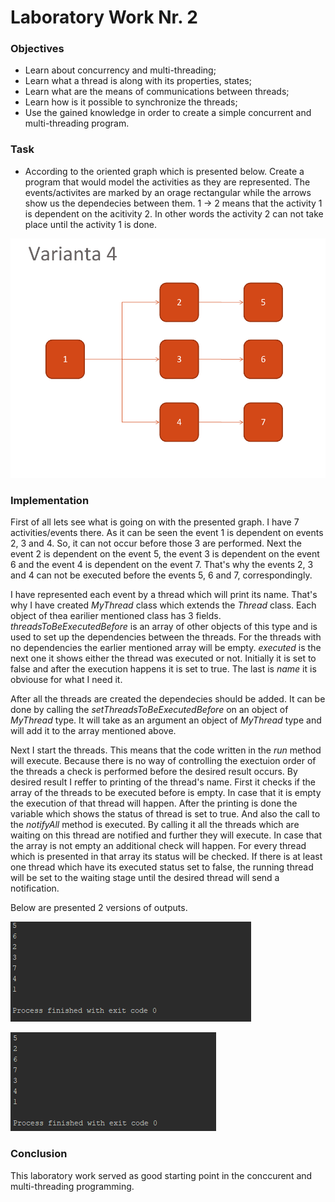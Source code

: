 # Laboratory Work Nr. 2

### Objectives
 - Learn about concurrency and multi-threading;
 - Learn what a thread is along with its properties, states;
 - Learn what are the means of communications between threads;
 - Learn how is it possible to synchronize the threads;
 - Use the gained knowledge in order to create a simple concurrent and multi-threading program.

### Task
 * According to the oriented graph which is presented below. Create a program that would model the activities as they are represented. The events/activites are marked by an orage rectangular while the arrows show us the dependecies between them. 1 -> 2 means that the activity 1 is dependent on the acitivity 2. In other words the activity 2 can not take place until the activity 1 is done.

![Variant](https://github.com/Rossnerr/Network-Programming/blob/master/Lab.2/Screens/Variant.PNG)

### Implementation
First of all lets see what is going on with the presented graph. I have 7 activities/events there. As it can be seen the event 1 is dependent on events 2, 3 and 4. So, it can not occur before those 3 are performed. Next the event 2 is dependent on the event 5, the event 3 is dependent on the event 6 and the event 4 is dependent on the event 7. That's why the events 2, 3 and 4 can not be executed before the events 5, 6 and 7, correspondingly.

I have represented each event by a thread which will print its name. That's why I have created _MyThread_ class which extends the _Thread_ class. Each object of thea earilier mentioned class has 3 fields. _threadsToBeExecutedBefore_ is an array of other objects of this type and is used to set up the dependencies between the threads. For the threads with no dependencies the earlier mentioned array will be empty. _executed_ is the next one it shows either the thread was executed or not. Initially it is set to false and after the execution happens it is set to true. The last is _name_ it is obviouse for what I need it.

After all the threads are created the dependecies should be added. It can be done by calling the _setThreadsToBeExecutedBefore_ on an object of _MyThread_ type. It will take as an argument an object of _MyThread_ type and will add it to the array mentioned above.

Next I start the threads. This means that the code written in the _run_ method will execute. Because there is no way of controlling the exectuion order of the threads a check is performed before the desired result occurs. By desired result I reffer to printing of the thread's name. First it checks if the array of the threads to be executed before is empty. In case that it is empty the execution of that thread will happen. After the printing is done the variable which shows the status of thread is set to true. And also the call to the _notifyAll_ method is executed. By calling it all the threads which are waiting on this thread are notified and further they will execute. In case that the array is not empty an additional check will happen. For every thread which is presented in that array its status will be checked. If there is at least one thread which have its executed status set to false, the running thread will be set to the waiting stage until the desired thread will send a notification.

Below are presented 2 versions of outputs.

![Variant](https://github.com/Rossnerr/Network-Programming/blob/master/Lab.2/Screens/Output%201.PNG)

![Variant](https://github.com/Rossnerr/Network-Programming/blob/master/Lab.2/Screens/Output%202.PNG)

### Conclusion
This laboratory work served as good starting point in the conccurent and multi-threading programming.
